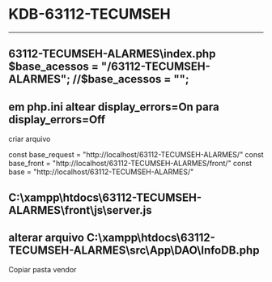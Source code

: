 # KDB-63112-TECUMSEH
----
63112-TECUMSEH-ALARMES\index.php
$base_acessos = "/63112-TECUMSEH-ALARMES";
//$base_acessos = "";
----
em php.ini
altear
display_errors=On
para
display_errors=Off
----
criar arquivo

const base_request = "http://localhost/63112-TECUMSEH-ALARMES/"
const base_front = "http://localhost/63112-TECUMSEH-ALARMES/front/"
const base = "http://localhost/63112-TECUMSEH-ALARMES/"

C:\xampp\htdocs\63112-TECUMSEH-ALARMES\front\js\server.js
----
alterar arquivo
C:\xampp\htdocs\63112-TECUMSEH-ALARMES\src\App\DAO\InfoDB.php
-----
Copiar pasta vendor

